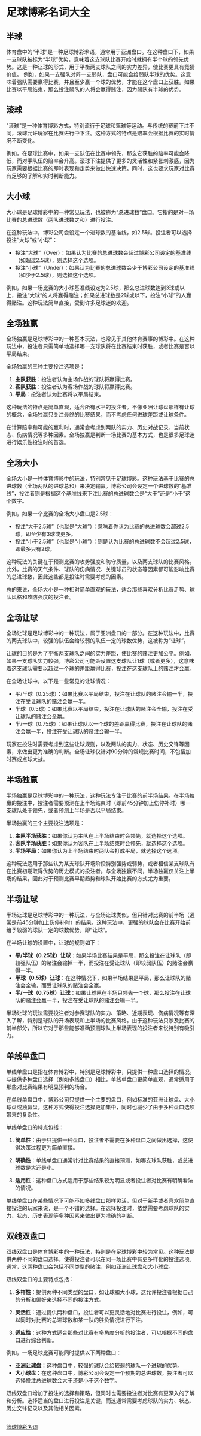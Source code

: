 # 足球博彩名词大全

## 半球

体育盘中的“半球”是一种足球博彩术语，通常用于亚洲盘口。在这种盘口下，如果一支球队被标为“半球”优势，意味着这支球队比赛开始时就拥有半个球的领先优势。这是一种让球的形式，用于平衡两支球队之间的实力差异，使比赛更具有竞猜价值。
例如，如果一支强队对阵一支弱队，盘口可能会给弱队半球的优势。这意味着强队需要赢得比赛，并且至少赢一个球的优势，才能在这个盘口上获胜。如果比赛以平局结束，那么投注弱队的人将会赢得赌注，因为弱队有半球的优势。

## 滚球

"滚球"是一种体育博彩方式，特别流行于足球和篮球等运动。与传统的赛前下注不同，滚球允许玩家在比赛进行中下注。这种方式的特点是赔率会根据比赛的实时情况不断变化。

例如，在足球比赛中，如果一支队伍在比赛中领先，那么它获胜的赔率可能会降低，而对手队伍的赔率会升高。滚球下注提供了更多的灵活性和紧张刺激感，因为玩家需要根据比赛的即时表现和走势来做出快速决策。同时，这也要求玩家对比赛有足够的了解和实时判断能力。

## 大小球

大小球是足球博彩中的一种常见玩法，也被称为“总进球数”盘口。它指的是对一场比赛的总进球数（两队进球数之和）进行投注。

在这种玩法中，博彩公司会设定一个进球数的基准线，如2.5球。投注者可以选择投注“大球”或“小球”：

- 投注“大球”（Over）：如果认为比赛的总进球数会超过博彩公司设定的基准线（如超过2.5球），则选择这个选项。
- 投注“小球”（Under）：如果认为比赛的总进球数会少于博彩公司设定的基准线（如少于2.5球），则选择这个选项。

例如，如果一场比赛的大小球基准线设定为2.5球，那么总进球数达到3球或以上，投注“大球”的人将赢得赌注；如果总进球数是2球或以下，投注“小球”的人赢得赌注。这种玩法简单直接，受到许多足球迷的欢迎。

## 全场独赢

全场独赢是足球博彩中的一种基本玩法，也常见于其他体育赛事的博彩中。在这种玩法中，投注者只需简单地选择哪一支球队将在比赛结束时获胜，或者比赛是否以平局结束。

全场独赢的三种主要投注选项是：

1. **主队获胜**：投注者认为主场作战的球队将赢得比赛。
2. **客队获胜**：投注者认为客场作战的球队将赢得比赛。
3. **平局**：投注者认为比赛将以平局结束。

这种玩法的特点是简单直观，适合所有水平的投注者。不像亚洲让球盘那样有让球的概念，全场独赢只关注最终的比赛结果，而不考虑任何进球差距或让球条件。

在计算赔率和可能的赢利时，通常会考虑到两队的实力、历史对战记录、当前状态、伤病情况等多种因素。全场独赢是判断一场比赛的基本方式，也是很多足球迷进行娱乐性投注时的首选。

## 全场大小

全场大小是一种体育博彩中的玩法，特别常见于足球博彩。这种玩法基于比赛的总进球数（全场两队的进球总和）来决定输赢。博彩公司会设定一个进球数的“基准线”，投注者则是根据这个基准线来下注比赛的总进球数会是“大于”还是“小于”这个数字。

例如，如果一个比赛的全场大小盘口是2.5球：

- 投注“大于2.5球”（也就是“大球”）：意味着你认为比赛的总进球数会超过2.5球，即至少有3球或更多。
- 投注“小于2.5球”（也就是“小球”）：则是认为比赛的总进球数不会超过2.5球，即最多只有2球。

这种玩法的关键在于预测比赛的攻势强度和防守质量，以及两支球队的比赛风格。此外，比赛的天气条件、球队的伤病情况、关键球员的状态等因素都可能影响比赛的总进球数，因此这些都是投注时需要考虑的因素。

总的来说，全场大小是一种相对简单直观的玩法，适合那些喜欢分析比赛走势、球队风格和攻防强度的投注者。

## 全场让球

全场让球是足球博彩中的一种玩法，属于亚洲盘口的一部分。在这种玩法中，比赛的两支球队中，较强的队伍会给较弱的队伍一定的球数优势，这被称为“让球”。

让球的目的是为了平衡两支球队之间的实力差距，使比赛的赌注更加公平。例如，如果一支球队实力较强，博彩公司可能会设置这支球队让1球（或者更多），这意味着这支球队需要以超过一个球的差距赢得比赛，投注在这支球队上的赌注才会赢。

在全场让球中，以下是一些常见的让球情况：

- 平/半球（0.25球）：如果比赛以平局结束，投注在让球队的赌注会输一半，投注在受让球队的赌注会赢一半。
- 半球（0.5球）：如果比赛以平局结束，投注在让球队的赌注会全输，投注在受让球队的赌注会全赢。
- 半/一球（0.75球）：如果让球队以一个球的差距赢得比赛，投注在让球队的赌注会赢一半，投注在受让球队的赌注会输一半。

玩家在投注时需要考虑到这些让球规则，以及两队的实力、状态、历史交锋等因素，来做出更为准确的判断。全场让球仅针对90分钟的常规比赛时间，不包括加时赛或点球大战。

## 半场独赢

半场独赢是足球博彩中的一种玩法，这种玩法专注于比赛的前半场结果。在半场独赢的投注中，投注者需要预测在上半场结束时（即前45分钟加上伤停补时）哪一支球队处于领先，或者预测上半场是否以平局结束。

半场独赢的三个主要投注选项是：

1. **主队半场获胜**：如果你认为主队在上半场结束时会领先，就选择这个选项。
2. **客队半场获胜**：如果你认为客队在上半场结束时会领先，就选择这个选项。
3. **半场平局**：如果你认为上半场结束时两队会打成平局，就选择这个选项。

这种玩法适用于那些认为某支球队开场阶段特别强势或弱势，或者相信某支球队有在比赛初期取得优势的历史模式的投注者。与全场独赢不同，半场独赢仅关注上半场的结果，因此对于预测比赛早期趋势和球队开始比赛的方式尤为重要。

## 半场让球

半场让球是足球博彩中的一种玩法，与全场让球类似，但只针对比赛的前半场（通常是前45分钟加上伤停补时）的结果。这种玩法中，更强的球队会在比赛开始前给予较弱的球队一定的球数优势，即“让球”。

在半场让球的设置中，让球的规则如下：

- **平/半球（0.25球）让球**：如果半场比赛结果是平局，那么投注在让球队（即较强队伍）的赌注会输掉一半，而投注在受让球队（即较弱队伍）的赌注会赢得一半。
- **半球（0.5球）让球**：在这种情况下，如果半场结果是平局，那么让球队的赌注会全输，而受让球队的赌注会全赢。
- **半/一球（0.75球）让球**：如果让球队在半场只领先一个球，那么投注在让球队的赌注会赢一半，投注在受让球队的赌注会输一半。

半场让球的玩法需要投注者对参赛球队的实力、策略、近期表现、伤病情况等有深入了解，特别是球队的开场表现和上半场的比赛风格。由于这种玩法只涉及比赛的前半部分，所以它对于那些能够准确预测球队上半场表现的投注者来说特别有吸引力。

## 单线单盘口
单线单盘口是指在体育博彩中，特别是足球博彩中，只提供一种盘口选择的情况。与提供多种盘口选择（例如多线盘口）相比，单线单盘口更简单直观，通常适用于那些对比赛结果有明显预判的场合。

在单线单盘口中，博彩公司只提供一个主要的盘口，例如标准的亚洲让球盘、大小球盘或独赢盘。这种方式使得投注选择更加集中，同时也减少了由于多种盘口选项带来的复杂性。

单线单盘口的特点包括：

1. **简单性**：由于只提供一种盘口，投注者不需要在多种盘口之间做出选择，这使得决策过程更为简单直接。

2. **明确性**：单线单盘口通常针对比赛结果的直接预测，如哪支球队获胜，或总进球数是大还是小。

3. **适用性**：这种盘口方式适用于那些结果较为明显或者投注者对比赛有明确看法的情况。

单线单盘口在某些情况下可能不如多线盘口那样灵活，但对于新手或者喜欢简单直接投注的玩家来说，是一个不错的选择。在选择投注时，依然需要考虑球队的实力、状态、历史表现等多种因素来做出更为准确的判断。

## 双线双盘口

双线双盘口是体育博彩中的一种玩法，特别是在足球博彩中较为常见。这种玩法提供两种不同的盘口选择，使得投注者可以在同一场比赛中有更多样化的投注选项。通常，这两种盘口会包括不同类型的赌注，例如亚洲让球盘和大小球盘。

双线双盘口的主要特点包括：

1. **多样性**：提供两种不同类型的盘口，如让球和大小球，这允许投注者根据自己的分析和偏好来选择不同的投注方式。

2. **灵活性**：通过提供两种盘口，投注者可以更灵活地对比赛进行投注，例如，可以同时对比赛的总进球数和某一队的胜负情况进行下注。

3. **适应性**：这种方式适合那些对比赛有多角度分析的投注者，可以根据不同的盘口进行综合判断。

例如，一场足球比赛可能同时提供以下两种盘口：
- **亚洲让球盘**：这种盘口中，较强的球队会给较弱的球队一个进球的优势。
- **大小球盘**：在这种盘口中，博彩公司会设定一个预期的总进球数，投注者可以选择投注总进球数会大于还是小于这个数字。

双线双盘口增加了投注的选择和策略，但同时也需要投注者对比赛有更深入的了解和分析。选择适当的盘口进行投注是关键，而这通常需要考虑球队的实力、状态、历史交锋记录以及其他相关因素。

## 



## 



## 



## 




<seealso>
    <category ref="wrs">
        <a href="basketball.md">篮球博彩名词</a>
    </category>
</seealso>
